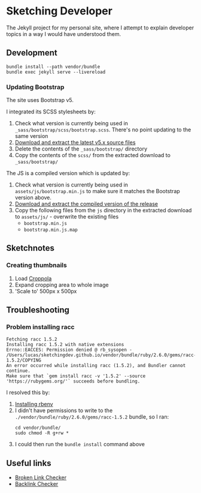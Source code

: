 # Sketching Developer

The Jekyll project for my personal site, where I attempt to explain developer topics in a way I would have 
understood them.

## Development

```shell
bundle install --path vendor/bundle
bundle exec jekyll serve --livereload
```

### Updating Bootstrap

The site uses Bootstrap v5. 

I integrated its SCSS stylesheets by:

1. Check what version is currently being used in `_sass/bootstrap/scss/bootstrap.scss`. There's no point updating to the same version
2. [Download and extract the latest v5.x source files](https://getbootstrap.com/docs/5.0/getting-started/download/#source-files)
3. Delete the contents of the `_sass/bootstrap/` directory 
4. Copy the contents of the `scss/` from the extracted download to `_sass/bootstrap/`

The JS is a compiled version which is updated by:

1. Check what version is currently being used in `assets/js/bootstrap.min.js` to make sure it matches the Bootstrap version above.
2. [Download and extract the compiled version of the release](https://getbootstrap.com/docs/5.0/getting-started/download/#compiled-css-and-js)
3. Copy the following files from the `js` directory in the extracted download to `assets/js/` - overwrite the existing files
   * `bootstrap.min.js`
   * `bootstrap.min.js.map`

## Sketchnotes

### Creating thumbnails

1. Load [Croppola](https://croppola.com/)
2. Expand cropping area to whole image
2. 'Scale to' 500px x 500px

## Troubleshooting

### Problem installing racc

```
Fetching racc 1.5.2
Installing racc 1.5.2 with native extensions
Errno::EACCES: Permission denied @ rb_sysopen - /Users/lucas/sketchingdev.github.io/vendor/bundle/ruby/2.6.0/gems/racc-1.5.2/COPYING
An error occurred while installing racc (1.5.2), and Bundler cannot continue.
Make sure that `gem install racc -v '1.5.2' --source 'https://rubygems.org/'` succeeds before bundling.
```

I resolved this by:
1. [Installing rbenv](https://stackoverflow.com/a/53388305)
2. I didn't have permissions to write to the `./vendor/bundle/ruby/2.6.0/gems/racc-1.5.2` bundle, so I ran:
   ```shell
   cd vendor/bundle/
   sudo chmod -R g+rw *
   ```
3. I could then run the `bundle install` command above

## Useful links

 * [Broken Link Checker](https://ahrefs.com/broken-link-checker)
 * [Backlink Checker](https://ahrefs.com/backlink-checker)
